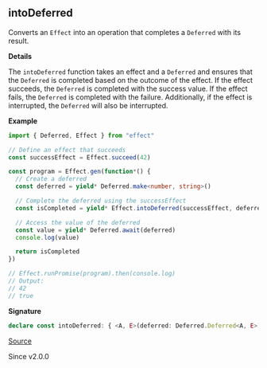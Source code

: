 ## intoDeferred

Converts an `Effect` into an operation that completes a `Deferred` with its result.

**Details**

The `intoDeferred` function takes an effect and a `Deferred` and ensures that the `Deferred`
is completed based on the outcome of the effect. If the effect succeeds, the `Deferred` is
completed with the success value. If the effect fails, the `Deferred` is completed with the
failure. Additionally, if the effect is interrupted, the `Deferred` will also be interrupted.

**Example**

```ts
import { Deferred, Effect } from "effect"

// Define an effect that succeeds
const successEffect = Effect.succeed(42)

const program = Effect.gen(function*() {
  // Create a deferred
  const deferred = yield* Deferred.make<number, string>()

  // Complete the deferred using the successEffect
  const isCompleted = yield* Effect.intoDeferred(successEffect, deferred)

  // Access the value of the deferred
  const value = yield* Deferred.await(deferred)
  console.log(value)

  return isCompleted
})

// Effect.runPromise(program).then(console.log)
// Output:
// 42
// true
```

**Signature**

```ts
declare const intoDeferred: { <A, E>(deferred: Deferred.Deferred<A, E>): <R>(self: Effect<A, E, R>) => Effect<boolean, never, R>; <A, E, R>(self: Effect<A, E, R>, deferred: Deferred.Deferred<A, E>): Effect<boolean, never, R>; }
```

[Source](https://github.com/Effect-TS/effect/tree/main/packages/effect/src/Effect.ts#L8109)

Since v2.0.0